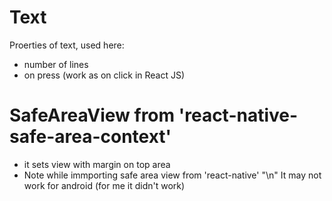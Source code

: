# Text 

Proerties of text, used here:
* number of lines
* on press (work as on click in React JS)


# SafeAreaView  from 'react-native-safe-area-context'
* it sets view with margin on top area
* Note while immporting safe area view from 'react-native' "\n"
  It may not work for android (for me it didn't work)